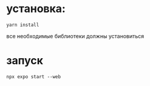 # установка:

```
yarn install
```

все необходимые библиотеки должны установиться

# запуск

```
npx expo start --web
```

